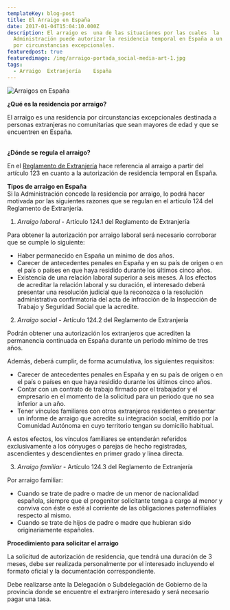 ```yaml
---
templateKey: blog-post
title: El Arraigo en España
date: 2017-01-04T15:04:10.000Z
description: El arraigo es  una de las situaciones por las cuales  la
  Administración puede autorizar la residencia temporal en España a un individuo
  por circunstancias excepcionales.
featuredpost: true
featuredimage: /img/arraigo-portada_social-media-art-1.jpg
tags:
  - Arraigo  Extranjería    España
---
```

![Arraigos en España](/img/tarjeta-de-residencia-por-arraigo.jpg)

<!--StartFragment-->

**¿Qué es la residencia por arraigo?**

El arraigo es una residencia por circunstancias excepcionales destinada a personas extranjeras no comunitarias que sean mayores de edad y que se encuentren en España.

\
**¿Dónde se regula el arraigo?**

En el [Reglamento de Extranjería](https://www.boe.es/buscar/act.php?id=BOE-A-2011-7703) hace referencia al arraigo a partir del artículo 123 en cuanto a la autorización de residencia temporal en España.

**Tipos de arraigo en España**\
Si la Administración concede la residencia por arraigo, lo podrá hacer motivada por las siguientes razones que se regulan en el artículo 124 del Reglamento de Extranjería.

1. *Arraigo laboral* - Artículo 124.1 del Reglamento de Extranjería

Para obtener la autorización por arraigo laboral será necesario corroborar que se cumple lo siguiente:

* Haber permanecido en España un mínimo de dos años.
* Carecer de antecedentes penales en España y en su país de origen o en el país o países en que haya residido durante los últimos cinco años.
* Existencia de una relación laboral superior a seis meses. A los efectos de acreditar la relación laboral y su duración, el interesado deberá presentar una resolución judicial que la reconozca o la resolución administrativa confirmatoria del acta de infracción de la Inspección de Trabajo y Seguridad Social que la acredite.

2. *Arraigo social* - Artículo 124.2 del Reglamento de Extranjería

Podrán obtener una autorización los extranjeros que acrediten la permanencia continuada en España durante un periodo mínimo de tres años.

Además, deberá cumplir, de forma acumulativa, los siguientes requisitos:

* Carecer de antecedentes penales en España y en su país de origen o en el país o países en que haya residido durante los últimos cinco años.
* Contar con un contrato de trabajo firmado por el trabajador y el empresario en el momento de la solicitud para un periodo que no sea inferior a un año.
* Tener vínculos familiares con otros extranjeros residentes o presentar un informe de arraigo que acredite su integración social, emitido por la Comunidad Autónoma en cuyo territorio tengan su domicilio habitual.

A estos efectos, los vínculos familiares se entenderán referidos exclusivamente a los cónyuges o parejas de hecho registradas, ascendientes y descendientes en primer grado y línea directa.

3. *Arraigo familiar* - Artículo 124.3 del Reglamento de Extranjería

Por arraigo familiar:

* Cuando se trate de padre o madre de un menor de nacionalidad española, siempre que el progenitor solicitante tenga a cargo al menor y conviva con éste o esté al corriente de las obligaciones paternofiliales respecto al mismo.
* Cuando se trate de hijos de padre o madre que hubieran sido originariamente españoles.

**Procedimiento para solicitar el arraigo**

La solicitud de autorización de residencia, que tendrá una duración de 3 meses, debe ser realizada personalmente por el interesado incluyendo el formato oficial y la documentación correspondiente.

Debe realizarse ante la Delegación o Subdelegación de Gobierno de la provincia donde se encuentre el extranjero interesado y será necesario pagar una tasa.

<!--EndFragment-->